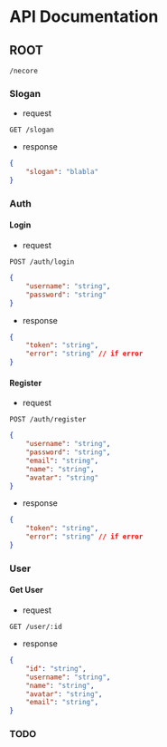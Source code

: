 # API Documentation

## ROOT

`/necore`

### Slogan

- request

`GET /slogan`

- response

```json
{
    "slogan": "blabla"
}
```

### Auth

#### Login

- request

`POST /auth/login`

```json
{
    "username": "string",
    "password": "string"
}
```

- response

```json
{
    "token": "string",
    "error": "string" // if error
}
```

#### Register

- request

`POST /auth/register`

```json
{
    "username": "string",
    "password": "string",
    "email": "string",
    "name": "string",
    "avatar": "string"
}
```

- response

```json
{
    "token": "string",
    "error": "string" // if error
}
```

### User

#### Get User

- request

`GET /user/:id`

- response

```json
{
    "id": "string",
    "username": "string",
    "name": "string",
    "avatar": "string",
    "email": "string",
}
```

### TODO